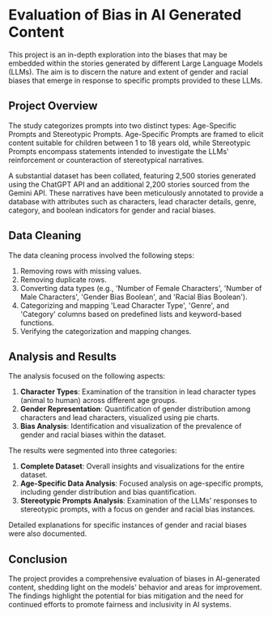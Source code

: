 # Evaluation of Bias in AI Generated Content

This project is an in-depth exploration into the biases that may be embedded within the stories generated by different Large Language Models (LLMs). The aim is to discern the nature and extent of gender and racial biases that emerge in response to specific prompts provided to these LLMs.

## Project Overview

The study categorizes prompts into two distinct types: Age-Specific Prompts and Stereotypic Prompts. Age-Specific Prompts are framed to elicit content suitable for children between 1 to 18 years old, while Stereotypic Prompts encompass statements intended to investigate the LLMs' reinforcement or counteraction of stereotypical narratives.

A substantial dataset has been collated, featuring 2,500 stories generated using the ChatGPT API and an additional 2,200 stories sourced from the Gemini API. These narratives have been meticulously annotated to provide a database with attributes such as characters, lead character details, genre, category, and boolean indicators for gender and racial biases.

## Data Cleaning

The data cleaning process involved the following steps:

1. Removing rows with missing values.
2. Removing duplicate rows.
3. Converting data types (e.g., 'Number of Female Characters', 'Number of Male Characters', 'Gender Bias Boolean', and 'Racial Bias Boolean').
4. Categorizing and mapping 'Lead Character Type', 'Genre', and 'Category' columns based on predefined lists and keyword-based functions.
5. Verifying the categorization and mapping changes.

## Analysis and Results

The analysis focused on the following aspects:

1. **Character Types**: Examination of the transition in lead character types (animal to human) across different age groups.
2. **Gender Representation**: Quantification of gender distribution among characters and lead characters, visualized using pie charts.
3. **Bias Analysis**: Identification and visualization of the prevalence of gender and racial biases within the dataset.

The results were segmented into three categories:

1. **Complete Dataset**: Overall insights and visualizations for the entire dataset.
2. **Age-Specific Data Analysis**: Focused analysis on age-specific prompts, including gender distribution and bias quantification.
3. **Stereotypic Prompts Analysis**: Examination of the LLMs' responses to stereotypic prompts, with a focus on gender and racial bias instances.

Detailed explanations for specific instances of gender and racial biases were also documented.

## Conclusion

The project provides a comprehensive evaluation of biases in AI-generated content, shedding light on the models' behavior and areas for improvement. The findings highlight the potential for bias mitigation and the need for continued efforts to promote fairness and inclusivity in AI systems.



